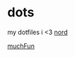 # dots
my dotfiles
i <3 [nord](https://www.nordtheme.com/)

[muchFun](https://imgur.com/a/WO5GtKw)

